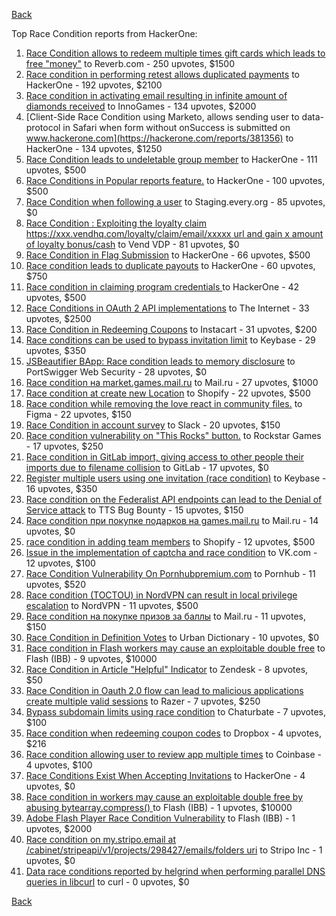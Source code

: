 [Back](../README.md)

Top Race Condition reports from HackerOne:

1. [Race Condition allows to redeem multiple times gift cards which leads to free "money"](https://hackerone.com/reports/759247) to Reverb.com - 250 upvotes, $1500
2. [Race condition in performing retest allows duplicated payments](https://hackerone.com/reports/429026) to HackerOne - 192 upvotes, $2100
3. [Race condition in activating email resulting in infinite amount of diamonds received](https://hackerone.com/reports/509629) to InnoGames - 134 upvotes, $2000
4. [Client-Side Race Condition using Marketo, allows sending user to data-protocol in Safari when form without onSuccess is submitted on www.hackerone.com](https://hackerone.com/reports/381356) to HackerOne - 134 upvotes, $1250
5. [Race Condition leads to undeletable group member](https://hackerone.com/reports/604534) to HackerOne - 111 upvotes, $500
6. [Race Conditions in Popular reports feature.](https://hackerone.com/reports/146845) to HackerOne - 100 upvotes, $500
7. [Race Condition when following a user](https://hackerone.com/reports/927384) to Staging.every.org - 85 upvotes, $0
8. [Race Condition : Exploiting the loyalty claim https://xxx.vendhq.com/loyalty/claim/email/xxxxx url and gain x amount of loyalty bonus/cash](https://hackerone.com/reports/331940) to Vend VDP - 81 upvotes, $0
9. [Race Condition in Flag Submission](https://hackerone.com/reports/454949) to HackerOne - 66 upvotes, $500
10. [Race condition leads to duplicate payouts](https://hackerone.com/reports/220445) to HackerOne - 60 upvotes, $750
11. [Race condition in claiming program credentials ](https://hackerone.com/reports/488985) to HackerOne - 42 upvotes, $500
12. [Race Conditions in OAuth 2 API implementations](https://hackerone.com/reports/55140) to The Internet - 33 upvotes, $2500
13. [Race Condition in Redeeming Coupons](https://hackerone.com/reports/157996) to Instacart - 31 upvotes, $200
14. [Race conditions can be used to bypass invitation limit](https://hackerone.com/reports/115007) to Keybase - 29 upvotes, $350
15. [JSBeautifier BApp: Race condition leads to memory disclosure](https://hackerone.com/reports/187134) to PortSwigger Web Security - 28 upvotes, $0
16. [Race condition на market.games.mail.ru](https://hackerone.com/reports/317557) to Mail.ru - 27 upvotes, $1000
17. [Race condition at create new Location](https://hackerone.com/reports/413759) to Shopify - 22 upvotes, $500
18. [Race condition while removing the love react in community files.](https://hackerone.com/reports/996141) to Figma - 22 upvotes, $150
19. [Race Condition in account survey](https://hackerone.com/reports/165570) to Slack - 20 upvotes, $150
20. [Race condition vulnerability on "This Rocks" button.](https://hackerone.com/reports/474021) to Rockstar Games - 17 upvotes, $250
21. [Race condition in GitLab import, giving access to other people their imports due to filename collision](https://hackerone.com/reports/214028) to GitLab - 17 upvotes, $0
22. [Register multiple users using one invitation (race condition)](https://hackerone.com/reports/148609) to Keybase - 16 upvotes, $350
23. [Race condition on the Federalist API endpoints can lead to the Denial of Service attack](https://hackerone.com/reports/249319) to TTS Bug Bounty - 15 upvotes, $150
24. [Race condition при покупке подарков на games.mail.ru](https://hackerone.com/reports/685432) to Mail.ru - 14 upvotes, $0
25. [race condition in adding team members](https://hackerone.com/reports/176127) to Shopify - 12 upvotes, $500
26. [Issue in the implementation of captcha and race condition](https://hackerone.com/reports/67562) to VK.com - 12 upvotes, $100
27. [Race Condition Vulnerability On Pornhubpremium.com](https://hackerone.com/reports/183624) to Pornhub - 11 upvotes, $520
28. [Race condition (TOCTOU) in NordVPN can result in local privilege escalation](https://hackerone.com/reports/768110) to NordVPN - 11 upvotes, $500
29. [Race condition на покупке призов за баллы](https://hackerone.com/reports/700833) to Mail.ru - 11 upvotes, $150
30. [Race Condition in Definition Votes](https://hackerone.com/reports/152717) to Urban Dictionary - 10 upvotes, $0
31. [Race condition in Flash workers may cause an exploitabl​e double free](https://hackerone.com/reports/37240) to Flash (IBB) - 9 upvotes, $10000
32. [Race Condition in Article "Helpful" Indicator](https://hackerone.com/reports/109485) to Zendesk - 8 upvotes, $50
33. [Race Condition in Oauth 2.0 flow can lead to malicious applications create multiple valid sessions](https://hackerone.com/reports/699112) to Razer - 7 upvotes, $250
34. [Bypass subdomain limits using race condition](https://hackerone.com/reports/395351) to Chaturbate - 7 upvotes, $100
35. [Race condition when redeeming coupon codes](https://hackerone.com/reports/59179) to Dropbox - 4 upvotes, $216
36. [Race condition allowing user to review app multiple times](https://hackerone.com/reports/106360) to Coinbase - 4 upvotes, $100
37. [Race Conditions Exist When Accepting Invitations](https://hackerone.com/reports/119354) to HackerOne - 4 upvotes, $0
38. [Race condition in workers may cause an exploitable double free by abusing bytearray.compress()  ](https://hackerone.com/reports/47227) to Flash (IBB) - 1 upvotes, $10000
39. [Adobe Flash Player Race Condition Vulnerability](https://hackerone.com/reports/119657) to Flash (IBB) - 1 upvotes, $2000
40. [Race condition on my.stripo.email at /cabinet/stripeapi/v1/projects/298427/emails/folders uri](https://hackerone.com/reports/994051) to Stripo Inc - 1 upvotes, $0
41. [Data race conditions reported by helgrind when performing parallel DNS queries in libcurl](https://hackerone.com/reports/1019457) to curl - 0 upvotes, $0


[Back](../README.md)